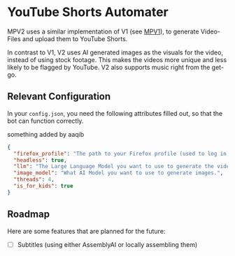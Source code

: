 # YouTube Shorts Automater

MPV2 uses a similar implementation of V1 (see [MPV1](https://github.com/FujiwaraChoki/MoneyPrinter)), to generate Video-Files and upload them to YouTube Shorts.

In contrast to V1, V2 uses AI generated images as the visuals for the video, instead of using stock footage. This makes the videos more unique and less likely to be flagged by YouTube. V2 also supports music right from the get-go.

## Relevant Configuration

In your `config.json`, you need the following attributes filled out, so that the bot can function correctly.

something added by aaqib

```json
{
  "firefox_profile": "The path to your Firefox profile (used to log in to YouTube)",
  "headless": true,
  "llm": "The Large Language Model you want to use to generate the video script.",
  "image_model": "What AI Model you want to use to generate images.",
  "threads": 4,
  "is_for_kids": true
}
```

## Roadmap

Here are some features that are planned for the future:

- [ ] Subtitles (using either AssemblyAI or locally assembling them)
